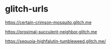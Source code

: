 # glitch-urls

https://certain-crimson-mosquito.glitch.me

https://proximal-succulent-neighbor.glitch.me

https://sequoia-highfalutin-tumbleweed.glitch.me/
